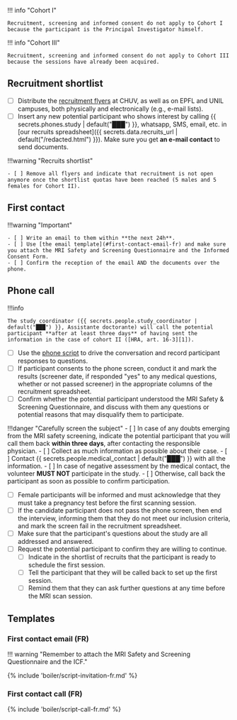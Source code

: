 
!!! info "Cohort I"

    Recruitment, screening and informed consent do not apply to Cohort I because the participant is the Principal Investigator himself.

!!! info "Cohort III"

    Recruitment, screening and informed consent do not apply to Cohort III because the sessions have already been acquired.

## Recruitment shortlist

- [ ] Distribute the [recruitment flyers](../assets/files/flyer_FR.pdf) at CHUV, as well as on EPFL and UNIL campuses, both physically and electronically (e.g., e-mail lists).
- [ ] Insert any new potential participant who shows interest by calling {{ secrets.phones.study | default("███") }}, whatsapp, SMS, email, etc. in [our recruits spreadsheet]({{ secrets.data.recruits_url | default("/redacted.html") }}). Make sure you get **an e-mail contact** to send documents.

!!!warning "Recruits shortlist"

    - [ ] Remove all flyers and indicate that recruitment is not open anymore once the shortlist quotas have been reached (5 males and 5 females for Cohort II).

## First contact

!!!warning "Important"
    
    - [ ] Write an email to them within **the next 24h**.
    - [ ] Use [the email template](#first-contact-email-fr) and make sure you attach the MRI Safety and Screening Questionnaire and the Informed Consent Form.
    - [ ] Confirm the reception of the email AND the documents over the phone.

## Phone call

!!!info

    The study coordinator ({{ secrets.people.study_coordinator | default("███") }}, Assistante doctorante) will call the potential participant **after at least three days** of having sent the information in the case of cohort II ([HRA, art. 16-3][1]).

- [ ] Use the [phone script](#first-contact-call-fr) to drive the conversation and record participant responses to questions.
- [ ] If participant consents to the phone screen, conduct it and mark the results (screener date, if responded "yes" to any medical questions, whether or not passed screener) in the appropriate columns of the recruitment spreadsheet.
- [ ] Confirm whether the potential participant understood the MRI Safety & Screening Questionnaire, and discuss with them any questions or potential reasons that may disqualify them to participate.

!!!danger "Carefully screen the subject"
    - [ ] In case of any doubts emerging from the MRI safety screening, indicate the potential participant that you will call them back **within three days**, after contacting the responsible physician.
    - [ ] Collect as much information as possible about their case.
    - [ ] Contact {{ secrets.people.medical_contact | default("███") }} with all the information.
    - [ ] In case of negative assessment by the medical contact, the volunteer **MUST NOT** participate in the study.
    - [ ] Otherwise, call back the participant as soon as possible to confirm participation.

- [ ] Female participants will be informed and must acknowledge that they must take a pregnancy test before the first scanning session.
- [ ] If the candidate participant does not pass the phone screen, then end the interview, informing them that they do not meet our inclusion criteria, and mark the screen fail in the recruitment spreadsheet.
- [ ] Make sure that the participant's questions about the study are all addressed and answered.
- [ ] Request the potential participant to confirm they are willing to continue.
    - [ ] Indicate in the shortlist of recruits that the participant is ready to schedule the first session.
    - [ ] Tell the participant that they will be called back to set up the first session.
    - [ ] Remind them that they can ask further questions at any time before the MRI scan session.

## Templates

### First contact email (FR)

!!! warning "Remember to attach the MRI Safety and Screening Questionnaire and the ICF."

{% include 'boiler/script-invitation-fr.md' %}

### First contact call (FR)

{% include 'boiler/script-call-fr.md' %}

[1]: https://www.fedlex.admin.ch/eli/cc/2013/642/en "The Swiss Federal Council, Federal Act of 30 September 2011 on Research involving Human Beings (Human Research Act, HRA). 2011. Accessed: Nov. 29, 2021."
